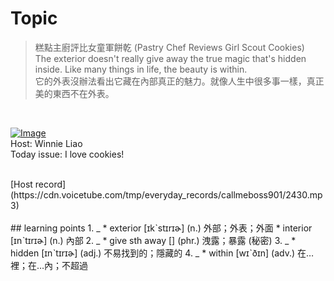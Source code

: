 # Topic

> 糕點主廚評比女童軍餅乾 (Pastry Chef Reviews Girl Scout Cookies) <br>
> The exterior doesn't really give away the true magic that's hidden inside. Like many things in life, the beauty is within. <br>
> 它的外表沒辦法看出它藏在內部真正的魅力。就像人生中很多事一樣，真正美的東西不在外表。

 <br>

[![Image](https://cdn.voicetube.com/assets/thumbnails/axpUTOHIw70.jpg)](https://www.youtube.com/embed/axpUTOHIw70?rel=0&showinfo=0&cc_load_policy=0&controls=1&autoplay=1&iv_load_policy=3&playsinline=1&wmode=transparent&start=24&end=32&enablejsapi=1&origin=https://tw.voicetube.com&widgetid=1)<br>
Host: Winnie Liao
<br>Today issue: I love cookies!


<br>
[Host record](https://cdn.voicetube.com/tmp/everyday_records/callmeboss901/2430.mp3)
<br><br>
## learning points
1. _
	* exterior [ɪkˋstɪrɪɚ] (n.) 外部；外表；外面
	* interior [ɪnˋtɪrɪɚ] (n.) 內部
2. _
	* give sth away [] (phr.) 洩露；暴露 (秘密)
3. _
	* hidden [ɪnˋtɪrɪɚ] (adj.) 不易找到的；隱藏的
4. _
	* within [wɪˋðɪn] (adv.) 在…裡；在…內；不超過
